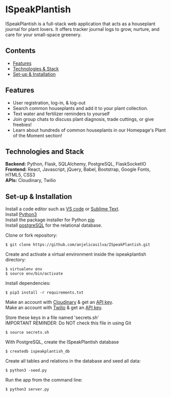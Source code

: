 # ISpeakPlantish
ISpeakPlantish is a full-stack web application that acts as a houseplant journal for plant lovers. It offers tracker journal logs to grow, nurture, and care for your small-space greenery. <br/>

## Contents
* [Features](#features)
* [Technologies & Stack](#techstack)
* [Set-up & Installation](#installation)

## <a name="features"></a>Features
* User registration, log-in, & log-out
* Search common houseplants and add it to your plant collection.
* Text water and fertilizer reminders to yourself
* Join group chats to discuss plant diagnosis, trade cuttings, or give freebies!
* Learn about hundreds of common houseplants in our Homepage's Plant of the Moment section!


## <a name="techstack"></a>Technologies and Stack
**Backend:**
Python, Flask, SQLAlchemy, PostgreSQL, FlaskSocketIO <br/>
**Frontend:**
React, Javascript, jQuery, Babel, Bootstrap, Google Fonts, HTML5, CSS3 <br/>
**APIs:**
Cloudinary, Twilio



## <a name="installation"></a>Set-up & Installation
Install a code editor such as [VS code](https://code.visualstudio.com/download) or [Sublime Text](https://www.sublimetext.com/).<br/>
Install [Python3](https://www.python.org/downloads/mac-osx/)<br/>
Install the package installer for Python [pip](https://pip.pypa.io/en/stable/installing/)<br/>
Install [postgreSQL](https://www.postgresql.org/) for the relational database.<br/>


Clone or fork repository:
```
$ git clone https://github.com/anjelicasilva/ISpeakPlantish.git
```
Create and activate a virtual environment inside the ispeakplantish directory:
```
$ virtualenv env
$ source env/bin/activate
```
Install dependencies:
```
$ pip3 install -r requirements.txt
```
Make an account with [Cloudinary](https://cloudinary.com/documentation) & get an [API key](https://cloudinary.com/users/register/free).<br/>
Make an account with [Twilio](https://www.twilio.com/docs) & get an [API key](https://www.twilio.com/docs/usage/api).<br/>

Store these keys in a file named 'secrets.sh' <br/> IMPORTANT REMINDER: Do NOT check this file in using Git
```
$ source secrets.sh
```
With PostgreSQL, create the ISpeakPlantish database
```
$ createdb ispeakplantish_db
```
Create all tables and relations in the database and seed all data:
```
$ python3 -seed.py
```
Run the app from the command line:
```
$ python3 server.py
```
